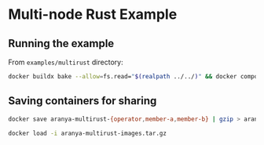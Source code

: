 # Multi-node Rust Example

## Running the example

From `examples/multirust` directory:

```sh
docker buildx bake --allow=fs.read="$(realpath ../../)" && docker compose up --abort-on-container-exit
```

## Saving containers for sharing

```sh
docker save aranya-multirust-{operator,member-a,member-b} | gzip > aranya-multirust-images.tar.gz
```

```sh
docker load -i aranya-multirust-images.tar.gz
```
